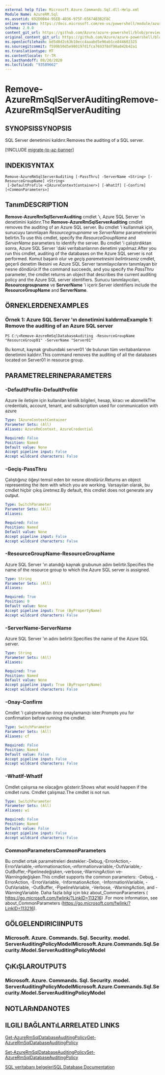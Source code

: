 ```yaml
---
external help file: Microsoft.Azure.Commands.Sql.dll-Help.xml
Module Name: AzureRM.Sql
ms.assetid: 692D0B64-95EB-4D36-975F-65674B3B2F8C
online version: https://docs.microsoft.com/en-us/powershell/module/azurerm.sql/remove-azurermsqlserverauditing
schema: 2.0.0
content_git_url: https://github.com/Azure/azure-powershell/blob/preview/src/ResourceManager/Sql/Commands.Sql/help/Remove-AzureRmSqlServerAuditing.md
original_content_git_url: https://github.com/Azure/azure-powershell/blob/preview/src/ResourceManager/Sql/Commands.Sql/help/Remove-AzureRmSqlServerAuditing.md
ms.openlocfilehash: bd5d8d2c63b10ecc4aaabd5e96ab1ce844602325
ms.sourcegitcommit: f599b50d5e980197d1fca769378df90a842b42a1
ms.translationtype: MT
ms.contentlocale: tr-TR
ms.lasthandoff: 08/20/2020
ms.locfileid: "93589662"
---
```

# <span data-ttu-id="96184-101">Remove-AzureRmSqlServerAuditing</span><span class="sxs-lookup"><span data-stu-id="96184-101">Remove-AzureRmSqlServerAuditing</span></span>

## <span data-ttu-id="96184-102">SYNOPSIS</span><span class="sxs-lookup"><span data-stu-id="96184-102">SYNOPSIS</span></span>
<span data-ttu-id="96184-103">SQL Server denetimini kaldırır.</span><span class="sxs-lookup"><span data-stu-id="96184-103">Removes the auditing of a SQL server.</span></span>

[!INCLUDE [migrate-to-az-banner](../../includes/migrate-to-az-banner.md)]

## <span data-ttu-id="96184-104">INDEKI</span><span class="sxs-lookup"><span data-stu-id="96184-104">SYNTAX</span></span>

```
Remove-AzureRmSqlServerAuditing [-PassThru] -ServerName <String> [-ResourceGroupName] <String>
 [-DefaultProfile <IAzureContextContainer>] [-WhatIf] [-Confirm] [<CommonParameters>]
```

## <span data-ttu-id="96184-105">Tanım</span><span class="sxs-lookup"><span data-stu-id="96184-105">DESCRIPTION</span></span>
<span data-ttu-id="96184-106">**Remove-AzureRmSqlServerAuditing** cmdlet 'ı, Azure SQL Server 'ın denetimini kaldırır.</span><span class="sxs-lookup"><span data-stu-id="96184-106">The **Remove-AzureRmSqlServerAuditing** cmdlet removes the auditing of an Azure SQL server.</span></span>
<span data-ttu-id="96184-107">Bu cmdlet 'i kullanmak için, sunucuyu tanımlayan *Resourcegroupname* ve *ServerName* parametrelerini belirtin.</span><span class="sxs-lookup"><span data-stu-id="96184-107">To use this cmdlet, specify the *ResourceGroupName* and *ServerName* parameters to identify the server.</span></span>
<span data-ttu-id="96184-108">Bu cmdlet 'i çalıştırdıktan sonra, Azure SQL Server 'daki veritabanlarının denetimi yapılmaz.</span><span class="sxs-lookup"><span data-stu-id="96184-108">After you run this cmdlet, auditing of the databases on the Azure SQL server is not performed.</span></span>
<span data-ttu-id="96184-109">Komut başarılı olur ve *geçiş parametresini belirtirseniz* cmdlet, geçerli denetim Ilkesini ve Azure SQL Server tanımlayıcılarını tanımlayan bir nesne döndürür.</span><span class="sxs-lookup"><span data-stu-id="96184-109">If the command succeeds, and you specify the *PassThru* parameter, the cmdlet returns an object that describes the current auditing policy and the Azure SQL server identifiers.</span></span>
<span data-ttu-id="96184-110">Sunucu tanımlayıcıları, **Resourcegroupname** ve **ServerName** 'i içerir.</span><span class="sxs-lookup"><span data-stu-id="96184-110">Server identifiers include the **ResourceGroupName** and **ServerName**.</span></span>

## <span data-ttu-id="96184-111">ÖRNEKLERDEN</span><span class="sxs-lookup"><span data-stu-id="96184-111">EXAMPLES</span></span>

### <span data-ttu-id="96184-112">Örnek 1: Azure SQL Server 'ın denetimini kaldırma</span><span class="sxs-lookup"><span data-stu-id="96184-112">Example 1: Remove the auditing of an Azure SQL server</span></span>
```
PS C:\>Remove-AzureRmSqlDatabaseAuditing -ResourceGroupName "ResourceGroup01" -ServerName "Server01"
```

<span data-ttu-id="96184-113">Bu komut, kaynak grubundaki server01 'de bulunan tüm veritabanlarının denetimini kaldırır.</span><span class="sxs-lookup"><span data-stu-id="96184-113">This command removes the auditing of all the databases located on Server01 in resource group.</span></span>

## <span data-ttu-id="96184-114">PARAMETRELERINE</span><span class="sxs-lookup"><span data-stu-id="96184-114">PARAMETERS</span></span>

### <span data-ttu-id="96184-115">-DefaultProfile</span><span class="sxs-lookup"><span data-stu-id="96184-115">-DefaultProfile</span></span>
<span data-ttu-id="96184-116">Azure ile iletişim için kullanılan kimlik bilgileri, hesap, kiracı ve abonelik</span><span class="sxs-lookup"><span data-stu-id="96184-116">The credentials, account, tenant, and subscription used for communication with azure</span></span>

```yaml
Type: IAzureContextContainer
Parameter Sets: (All)
Aliases: AzureRmContext, AzureCredential

Required: False
Position: Named
Default value: None
Accept pipeline input: False
Accept wildcard characters: False
```

### <span data-ttu-id="96184-117">-Geçiş</span><span class="sxs-lookup"><span data-stu-id="96184-117">-PassThru</span></span>
<span data-ttu-id="96184-118">Çalıştığınız öğeyi temsil eden bir nesne döndürür.</span><span class="sxs-lookup"><span data-stu-id="96184-118">Returns an object representing the item with which you are working.</span></span>
<span data-ttu-id="96184-119">Varsayılan olarak, bu cmdlet hiçbir çıkış üretmez.</span><span class="sxs-lookup"><span data-stu-id="96184-119">By default, this cmdlet does not generate any output.</span></span>

```yaml
Type: SwitchParameter
Parameter Sets: (All)
Aliases:

Required: False
Position: Named
Default value: None
Accept pipeline input: False
Accept wildcard characters: False
```

### <span data-ttu-id="96184-120">-ResourceGroupName</span><span class="sxs-lookup"><span data-stu-id="96184-120">-ResourceGroupName</span></span>
<span data-ttu-id="96184-121">Azure SQL Server 'ın atandığı kaynak grubunun adını belirtir.</span><span class="sxs-lookup"><span data-stu-id="96184-121">Specifies the name of the resource group to which the Azure SQL server is assigned.</span></span>

```yaml
Type: String
Parameter Sets: (All)
Aliases:

Required: True
Position: 0
Default value: None
Accept pipeline input: True (ByPropertyName)
Accept wildcard characters: False
```

### <span data-ttu-id="96184-122">-ServerName</span><span class="sxs-lookup"><span data-stu-id="96184-122">-ServerName</span></span>
<span data-ttu-id="96184-123">Azure SQL Server 'ın adını belirtir.</span><span class="sxs-lookup"><span data-stu-id="96184-123">Specifies the name of the Azure SQL server.</span></span>

```yaml
Type: String
Parameter Sets: (All)
Aliases:

Required: True
Position: Named
Default value: None
Accept pipeline input: True (ByPropertyName)
Accept wildcard characters: False
```

### <span data-ttu-id="96184-124">-Onay</span><span class="sxs-lookup"><span data-stu-id="96184-124">-Confirm</span></span>
<span data-ttu-id="96184-125">Cmdlet 'i çalıştırmadan önce onaylamanızı ister.</span><span class="sxs-lookup"><span data-stu-id="96184-125">Prompts you for confirmation before running the cmdlet.</span></span>

```yaml
Type: SwitchParameter
Parameter Sets: (All)
Aliases: cf

Required: False
Position: Named
Default value: False
Accept pipeline input: False
Accept wildcard characters: False
```

### <span data-ttu-id="96184-126">-WhatIf</span><span class="sxs-lookup"><span data-stu-id="96184-126">-WhatIf</span></span>
<span data-ttu-id="96184-127">Cmdlet çalışırsa ne olacağını gösterir.</span><span class="sxs-lookup"><span data-stu-id="96184-127">Shows what would happen if the cmdlet runs.</span></span>
<span data-ttu-id="96184-128">Cmdlet çalışmaz.</span><span class="sxs-lookup"><span data-stu-id="96184-128">The cmdlet is not run.</span></span>

```yaml
Type: SwitchParameter
Parameter Sets: (All)
Aliases: wi

Required: False
Position: Named
Default value: False
Accept pipeline input: False
Accept wildcard characters: False
```

### <span data-ttu-id="96184-129">CommonParameters</span><span class="sxs-lookup"><span data-stu-id="96184-129">CommonParameters</span></span>
<span data-ttu-id="96184-130">Bu cmdlet ortak parametreleri destekler:-Debug,-ErrorAction,-ErrorVariable,-ınformationaction,-ınformationvariable,-OutVariable,-OutBuffer,-Pipelinedeğişken,-verbose,-WarningAction ve-Warningdeğişken.</span><span class="sxs-lookup"><span data-stu-id="96184-130">This cmdlet supports the common parameters: -Debug, -ErrorAction, -ErrorVariable, -InformationAction, -InformationVariable, -OutVariable, -OutBuffer, -PipelineVariable, -Verbose, -WarningAction, and -WarningVariable.</span></span> <span data-ttu-id="96184-131">Daha fazla bilgi için bkz about_CommonParameters ( https://go.microsoft.com/fwlink/?LinkID=113216) .</span><span class="sxs-lookup"><span data-stu-id="96184-131">For more information, see about_CommonParameters (https://go.microsoft.com/fwlink/?LinkID=113216).</span></span>

## <span data-ttu-id="96184-132">GÖLGELENDIRICI</span><span class="sxs-lookup"><span data-stu-id="96184-132">INPUTS</span></span>

### <span data-ttu-id="96184-133">Microsoft. Azure. Commands. Sql. Security. model. ServerAuditingPolicyModel</span><span class="sxs-lookup"><span data-stu-id="96184-133">Microsoft.Azure.Commands.Sql.Security.Model.ServerAuditingPolicyModel</span></span>

## <span data-ttu-id="96184-134">ÇıKıŞLAR</span><span class="sxs-lookup"><span data-stu-id="96184-134">OUTPUTS</span></span>

### <span data-ttu-id="96184-135">Microsoft. Azure. Commands. Sql. Security. model. ServerAuditingPolicyModel</span><span class="sxs-lookup"><span data-stu-id="96184-135">Microsoft.Azure.Commands.Sql.Security.Model.ServerAuditingPolicyModel</span></span>

## <span data-ttu-id="96184-136">NOTLARıNDA</span><span class="sxs-lookup"><span data-stu-id="96184-136">NOTES</span></span>

## <span data-ttu-id="96184-137">ILGILI BAĞLANTıLAR</span><span class="sxs-lookup"><span data-stu-id="96184-137">RELATED LINKS</span></span>

[<span data-ttu-id="96184-138">Get-AzureRmSqlDatabaseAuditingPolicy</span><span class="sxs-lookup"><span data-stu-id="96184-138">Get-AzureRmSqlDatabaseAuditingPolicy</span></span>](./Get-AzureRmSqlDatabaseAuditingPolicy.md)

[<span data-ttu-id="96184-139">Set-AzureRmSqlDatabaseAuditingPolicy</span><span class="sxs-lookup"><span data-stu-id="96184-139">Set-AzureRmSqlDatabaseAuditingPolicy</span></span>](./Set-AzureRmSqlDatabaseAuditingPolicy.md)

[<span data-ttu-id="96184-140">SQL veritabanı belgeleri</span><span class="sxs-lookup"><span data-stu-id="96184-140">SQL Database Documentation</span></span>](https://docs.microsoft.com/azure/sql-database/)


